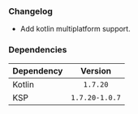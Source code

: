 ### Changelog
* Add kotlin multiplatform support.

### Dependencies
| Dependency |    Version     |
|------------|:--------------:|
| Kotlin     |    `1.7.20`    |
| KSP        | `1.7.20-1.0.7` |
